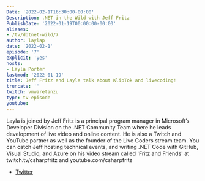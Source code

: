 ```yaml
---
Date: '2022-02-1T16:30:00-00:00'
Description: .NET in the Wild with Jeff Fritz
PublishDate: '2022-01-19T00:00:00-00:00'
aliases:
- /tv/dotnet-wild/7
author: laylap
date: '2022-02-1'
episode: '7'
explicit: 'yes'
hosts:
- Layla Porter
lastmod: '2022-01-19'
title: Jeff Fritz and Layla talk about KlipTok and livecoding!
truncate: ''
twitch: vmwaretanzu
type: tv-episode
youtube: 
---
```


Layla is joined by Jeff Fritz is a principal program manager in Microsoft’s Developer Division on the .NET Community Team where he leads development of live video and online content.  He is also a Twitch and YouTube partner as well as the founder of the Live Coders stream team.  You can catch Jeff hosting technical events, and writing .NET Code with GitHub, Visual Studio, and Azure on his video stream called 'Fritz and Friends' at twitch.tv/csharpfritz and youtube.com/csharpfritz

- [Twitter](https://twitter.com/csharpfritz)